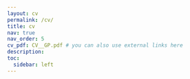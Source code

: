 ```yaml
---
layout: cv
permalink: /cv/
title: cv
nav: true
nav_order: 5
cv_pdf: CV__GP.pdf # you can also use external links here
description: 
toc:
  sidebar: left
---
```

